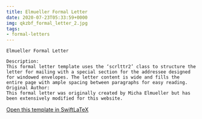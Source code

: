```yaml
---
title: Elmueller Formal Letter
date: 2020-07-23T05:33:59+0000
img: qkzbf_formal_letter_2.jpg
tags:
- formal-letters
---
```

```
Elmueller Formal Letter

Description:
This formal letter template uses the ‘scrlttr2’ class to structure the letter for mailing with a special section for the addressee designed for windowed envelopes. The letter content is wide and fills the entire page with ample spacing between paragraphs for easy reading.
Original Author:
This formal letter was originally created by Micha Elmueller but has been extensively modified for this website.
```
[Open this template in SwiftLaTeX](https://www.swiftlatex.com/project.html?import=https://swiftlatex.github.io/LaTeXBoilerPlate/zips/vhtic_formal_letter_2.zip)
